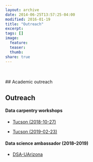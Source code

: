 ```yaml
---
layout: archive
date: 2014-06-25T13:57:25-04:00
modified: 2016-01-19
title: "Outreach"
excerpt:
tags: []
image:
  feature:
  teaser:
  thumb:
share: true
---
```

<br />
<br />
## Academic outreach

## Outreach

#### Data carpentry workshops

- [Tucson (2018-10-27)](https://uhilgert.github.io/2018-10-27-Tucson/)

- [Tucson (2019-02-23)](https://ua-carpentries-workshops.github.io/2019-02-23-Tucson/)

#### Data science ambassador (2018–2019)

- [DSA-UArizona](https://datascience.arizona.edu/person/cristian-rom%C3%A1n-palacios)
